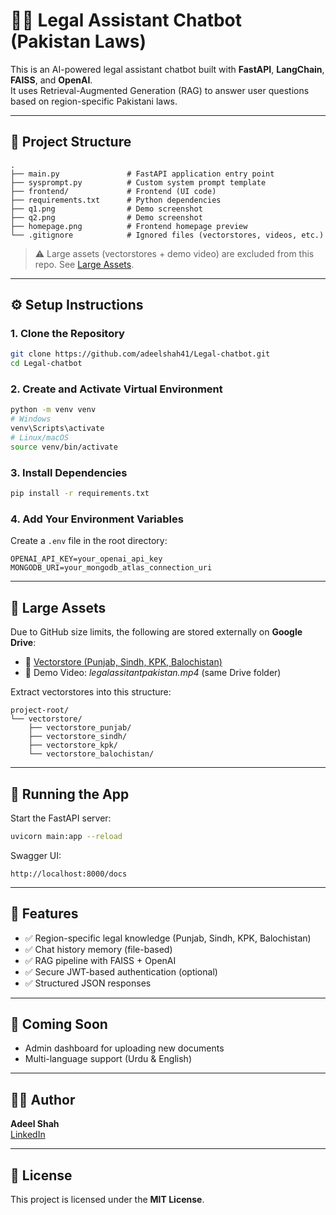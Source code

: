 # 🧑‍⚖️ Legal Assistant Chatbot (Pakistan Laws)

This is an AI-powered legal assistant chatbot built with **FastAPI**, **LangChain**, **FAISS**, and **OpenAI**.  
It uses Retrieval-Augmented Generation (RAG) to answer user questions based on region-specific Pakistani laws.

---

## 📁 Project Structure

```
.
├── main.py               # FastAPI application entry point
├── sysprompt.py          # Custom system prompt template
├── frontend/             # Frontend (UI code)
├── requirements.txt      # Python dependencies
├── q1.png                # Demo screenshot
├── q2.png                # Demo screenshot
├── homepage.png          # Frontend homepage preview
└── .gitignore            # Ignored files (vectorstores, videos, etc.)
```

> ⚠️ Large assets (vectorstores + demo video) are excluded from this repo. See [Large Assets](#-large-assets).

---

## ⚙️ Setup Instructions

### 1. Clone the Repository
```bash
git clone https://github.com/adeelshah41/Legal-chatbot.git
cd Legal-chatbot
```

### 2. Create and Activate Virtual Environment
```bash
python -m venv venv
# Windows
venv\Scripts\activate
# Linux/macOS
source venv/bin/activate
```

### 3. Install Dependencies
```bash
pip install -r requirements.txt
```

### 4. Add Your Environment Variables
Create a `.env` file in the root directory:
```env
OPENAI_API_KEY=your_openai_api_key
MONGODB_URI=your_mongodb_atlas_connection_uri
```

---

## 🔻 Large Assets

Due to GitHub size limits, the following are stored externally on **Google Drive**:

- 📂 [Vectorstore (Punjab, Sindh, KPK, Balochistan)](https://drive.google.com/drive/folders/14wgtgXdwCGuCVfHzhrorVrrL6m-tfEYL)  
- 🎥 Demo Video: *legalassitantpakistan.mp4* (same Drive folder)

Extract vectorstores into this structure:

```
project-root/
└── vectorstore/
    ├── vectorstore_punjab/
    ├── vectorstore_sindh/
    ├── vectorstore_kpk/
    └── vectorstore_balochistan/
```

---

## 🚀 Running the App

Start the FastAPI server:
```bash
uvicorn main:app --reload
```

Swagger UI:
```
http://localhost:8000/docs
```

---

## 🧠 Features
* ✅ Region-specific legal knowledge (Punjab, Sindh, KPK, Balochistan)  
* ✅ Chat history memory (file-based)  
* ✅ RAG pipeline with FAISS + OpenAI  
* ✅ Secure JWT-based authentication (optional)  
* ✅ Structured JSON responses  

---

## 📌 Coming Soon
* Admin dashboard for uploading new documents  
* Multi-language support (Urdu & English)  

---

## 👨‍💻 Author
**Adeel Shah**  
[LinkedIn](https://www.linkedin.com/in/muhammad-adeel-shah/)

---

## 📄 License
This project is licensed under the **MIT License**.
